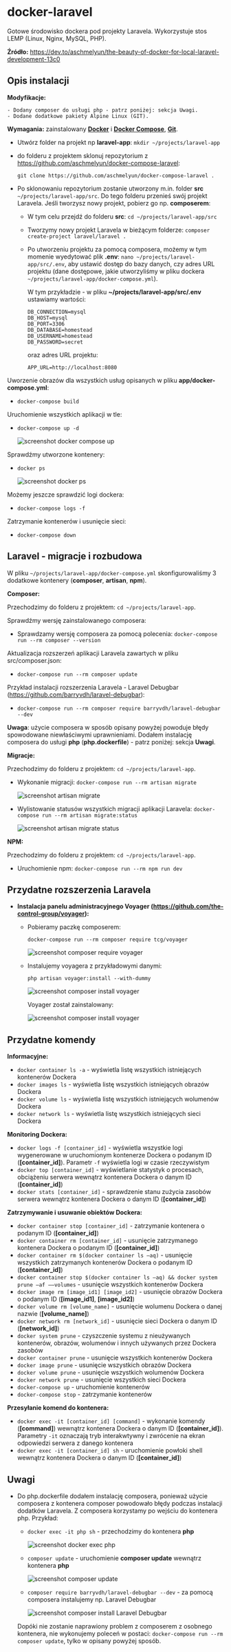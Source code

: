 # docker-laravel
Gotowe środowisko dockera pod projekty Laravela. Wykorzystuje stos LEMP (Linux, Nginx, MySQL, PHP). 

**Źródło:** https://dev.to/aschmelyun/the-beauty-of-docker-for-local-laravel-development-13c0


## Opis instalacji

**Modyfikacje:**

	- Dodany composer do usługi php - patrz poniżej: sekcja Uwagi.
	- Dodane dodatkowe pakiety Alpine Linux (GIT).

**Wymagania:** zainstalowany **[Docker](https://docs.docker.com/docker-for-mac/install/)** i **[Docker Compose](https://docs.docker.com/compose/install/)**, **[Git](https://git-scm.com/book/en/v2/Getting-Started-Installing-Git)**.

- Utwórz folder na projekt np **laravel-app**: `mkdir ~/projects/laravel-app`

- do folderu z projektem sklonuj repozytorium z https://github.com/aschmelyun/docker-compose-laravel:

  `git clone https://github.com/aschmelyun/docker-compose-laravel .`

- Po sklonowaniu repozytorium zostanie utworzony m.in. folder **src** `~/projects/laravel-app/src`. Do tego folderu przenieś swój projekt Laravela. Jeśli tworzysz nowy projekt, pobierz go np. **composerem**:

  - W tym celu przejdź do folderu **src**: `cd ~/projects/laravel-app/src`

  - Tworzymy nowy projekt Laravela w bieżącym folderze: `composer create-project laravel/laravel .`

  - Po utworzeniu projektu za pomocą composera, możemy w tym momenie wyedytować plik **.env**: `nano ~/projects/laravel-app/src/.env`, aby ustawić dostęp do bazy danych, czy adres URL projektu (dane dostępowe, jakie utworzyliśmy w pliku dockera `~/projects/laravel-app/docker-compose.yml`). 

    W tym przykładzie - w pliku **~/projects/laravel-app/src/.env** ustawiamy wartości:

    ```
    DB_CONNECTION=mysql
    DB_HOST=mysql
    DB_PORT=3306
    DB_DATABASE=homestead
    DB_USERNAME=homestead
    DB_PASSWORD=secret
    ```

    oraz adres URL projektu:

    ```
    APP_URL=http://localhost:8080
    ```


Uworzenie obrazów dla wszystkich usług opisanych w pliku **app/docker-compose.yml**:

- `docker-compose build`

Uruchomienie wszystkich aplikacji w tle:

- `docker-compose up -d`
  
  ![screenshot docker compose up](https://melma.pl/shared/git_projects/docker_laravel/docker_compose_up.png)

Sprawdźmy utworzone kontenery:

- `docker ps`

  ![screenshot docker ps](https://melma.pl/shared/git_projects/docker_laravel/docker_ps.png)


Możemy jeszcze sprawdzić logi dockera:

- `docker-compose logs -f`

Zatrzymanie kontenerów i usunięcie sieci:

- `docker-compose down`



## Laravel - migracje i rozbudowa

W pliku `~/projects/laravel-app/docker-compose.yml` skonfigurowaliśmy 3 dodatkowe kontenery (**composer**, **artisan**, **npm**).



**Composer:**

Przechodzimy do folderu z projektem: `cd ~/projects/laravel-app`.

Sprawdźmy wersję zainstalowanego composera:

- Sprawdzamy wersję composera za pomocą polecenia: `docker-compose run --rm composer --version`

Aktualizacja rozszerzeń aplikacji Laravela zawartych w pliku src/composer.json:

- `docker-compose run --rm composer update`

Przykład instalacji rozszerzenia Laravela - Laravel Debugbar (https://github.com/barryvdh/laravel-debugbar):

- `docker-compose run --rm composer require barryvdh/laravel-debugbar --dev`

**Uwaga**: użycie composera w sposób opisany powyżej powoduje błędy spowodowane niewłaściwymi uprawnieniami. Dodałem instalację composera do usługi **php** (**php.dockerfile**) - patrz poniżej: sekcja **Uwagi**.



**Migracje:**

Przechodzimy do folderu z projektem: `cd ~/projects/laravel-app`.

- Wykonanie migracji: `docker-compose run --rm artisan migrate`
  
  ![screenshot artisan migrate](https://melma.pl/shared/git_projects/docker_laravel/artisan_migrate.png)
- Wylistowanie statusów wszystkich migracji aplikacji Laravela: `docker-compose run --rm artisan migrate:status` 
  
  ![screenshot artisan migrate status](https://melma.pl/shared/git_projects/docker_laravel/artisan_migrate_status.png)



**NPM:**

Przechodzimy do folderu z projektem: `cd ~/projects/laravel-app`.

- Uruchomienie npm: `docker-compose run --rm npm run dev`



## Przydatne rozszerzenia Laravela

- **Instalacja panelu administracyjnego Voyager (https://github.com/the-control-group/voyager):**

  - Pobieramy paczkę composerem:

    `docker-compose run --rm composer require tcg/voyager`

    ![screenshot composer require voyager](https://melma.pl/shared/git_projects/docker_laravel/composer_require_voyager.png)

  - Instalujemy voyagera z przykładowymi danymi:

    `php artisan voyager:install --with-dummy`

    ![screenshot composer install voyager](https://melma.pl/shared/git_projects/docker_laravel/composer_install_voyager_1.png)
    
    Voyager został zainstalowany:

    ![screenshot composer install voyager](https://melma.pl/shared/git_projects/docker_laravel/composer_install_voyager_2.png)



## Przydatne komendy

**Informacyjne:**

- `docker container ls -a` - wyświetla listę wszystkich istniejących kontenerów Dockera
- `docker images ls` - wyświetla listę wszystkich istniejących obrazów Dockera
- `docker volume ls` - wyświetla listę wszystkich istniejących wolumenów Dockera
- `docker network ls` - wyświetla listę wszystkich istniejących sieci Dockera



**Monitoring Dockera:**

- `docker logs -f [container_id]` - wyświetla wszystkie logi wygenerowane w uruchomionym kontenerze Dockera o podanym ID (**[container_id]**). Parametr `-f` wyświetla logi w czasie rzeczywistym
- `docker top [container_id]` - wyświetlanie statystyk o procesach, obciążeniu serwera wewnątrz kontenera Dockera o danym ID (**[container_id]**)
- `docker stats [container_id]` - sprawdzenie stanu zużycia zasobów serwera wewnątrz kontenera Dockera o danym ID (**[container_id]**)



**Zatrzymywanie i usuwanie obiektów Dockera:**

- `docker container stop [container_id]` - zatrzymanie kontenera o podanym ID (**[container_id]**)
- `docker container rm [container_id]` - usunięcie zatrzymanego kontenera Dockera o podanym ID (**[container_id]**)
- `docker container rm $(docker container ls –aq)` - usunięcie wszystkich zatrzymanych kontenerów Dockera o podanym ID (**[container_id]**)
- `docker container stop $(docker container ls –aq) && docker system prune –af ––volumes` - usunięcie wszystkich kontenerów Dockera
- `docker image rm [image_id1] [image_id2]` - usunięcie obrazów Dockera o podanym ID (**[image_id1]**, **[image_id2]**)
- `docker volume rm [volume_name]` - usunięcie wolumenu Dockera o danej nazwie (**[volume_name]**)
- `docker network rm [network_id]` - usunięcie sieci Dockera o danym ID (**[network_id]**)
- `docker system prune` - czyszczenie systemu z nieużywanych kontenerów, obrazów, wolumenów i innych używanych przez Dockera zasobów
- `docker container prune` - usunięcie wszystkich kontenerów Dockera
- `docker image prune` - usunięcie wszystkich obrazów Dockera
- `docker volume prune` - usunięcie wszystkich wolumenów Dockera
- `docker network prune` - usunięcie wszystkich sieci Dockera
- `docker-compose up` - uruchomienie kontenerów
- `docker-compose stop` - zatrzymanie kontenerów



**Przesyłanie komend do kontenera:**

- `docker exec -it [container_id] [command]` - wykonanie komendy (**[command]**) wewnątrz kontenera Dockera o danym ID (**[container_id]**). Parametry `-it` oznaczają tryb interakwtywny i zwrócenie na ekran odpowiedzi serwera z danego kontenera
- `docker exec -it [container_id] sh` - uruchomienie powłoki shell wewnątrz kontenera Dockera o danym ID (**[container_id]**)



## Uwagi

- Do php.dockerfile dodałem instalację composera, ponieważ użycie composera z kontenera composer powodowało błędy podczas instalacji dodatków Laravela. Z composera korzystamy po wejściu do kontenera php. Przykład:

  - `docker exec -it php sh` - przechodzimy do kontenera **php**
    
    ![screenshot docker exec php](https://melma.pl/shared/git_projects/docker_laravel/docker_exec_php.png)
  - `composer update` - uruchomienie **composer update** wewnątrz kontenera **php**
    
    ![screenshot composer update](https://melma.pl/shared/git_projects/docker_laravel/composer_update.png)
  - `composer require barryvdh/laravel-debugbar --dev` - za pomocą composera instalujemy np. Laravel Debugbar
    
    ![screenshot composer install Laravel Debugbar](https://melma.pl/shared/git_projects/docker_laravel/composer_install_laravel_debugbar.png)

  Dopóki nie zostanie naprawiony problem z composerem z osobnego kontenera, nie wykonujemy poleceń w postaci: `docker-compose run --rm composer update`, tylko w opisany powyżej sposób.




